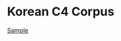 # Korean C4 Corpus
 
[Sample](../sample/mc4_ko.txt)
 
<!-- MARKDOWN-AUTO-DOCS:START (CODE:src=../../../ekorpkit/resources/corpora/mc4_ko.yaml) --> 
<!-- MARKDOWN-AUTO-DOCS:END -->
